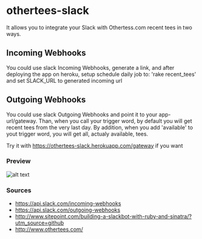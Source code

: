 # othertees-slack

It allows you to integrate your Slack with Othertess.com recent tees in two ways.

## Incoming Webhooks
You could use slack Incoming Webhooks, generate a link, and after deploying the app on heroku, setup schedule daily job to: 'rake recent_tees' and set SLACK_URL to generated incoming url

## Outgoing Webhooks
You could use slack Outgoing Webhooks and point it to your app-url/gateway. Than, when you call your trigger word, by default you will get recent tees from the very last day. By addition, when you add 'available' to yout trigger word, you will get all, actualy available, tees.

Try it with https://othertees-slack.herokuapp.com/gateway if you want

### Preview
![alt text](https://dl.dropboxusercontent.com/u/5171036/Screenshot%20from%202015-11-27%2009%3A40%3A36.png "othertees slac preview")


### Sources
- https://api.slack.com/incoming-webhooks
- https://api.slack.com/outgoing-webhooks
- http://www.sitepoint.com/building-a-slackbot-with-ruby-and-sinatra/?utm_source=github
- http://www.othertees.com/
